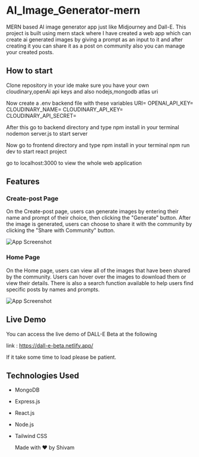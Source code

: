 # AI_Image_Generator-mern
MERN based AI image generator app just like Midjourney and Dall-E.
This project is built using mern stack where I have created a web app which can create ai generated images by giving a prompt as an input to it and 
after creating it you can share it as a post on community also you can manage your created posts.

## How to start

Clone repository in your ide make sure you have your own cloudinary,openAi api keys and also nodejs,mongodb atlas uri

Now create a .env backend file with these variables
URI=
OPENAI_API_KEY=
CLOUDINARY_NAME=
CLOUDINARY_API_KEY=
CLOUDINARY_API_SECRET=

After this go to backend directory and type npm install in your terminal
nodemon server.js to start server

Now go to frontend directory and type npm install in your terminal
npm run dev to start react project

go to localhost:3000 to view the whole web application

## Features

### Create-post Page

On the Create-post page, users can generate images by entering their name and prompt of their choice, then clicking the "Generate" button. After the image is generated, users can choose to share it with the community by clicking the "Share with Community" button.

![App Screenshot](https://res.cloudinary.com/dhaoxpvz2/image/upload/v1678771242/Screenshot_2023-03-14_at_10.20.52_AM_wbfirq.png)


### Home Page

On the Home page, users can view all of the images that have been shared by the community. Users can hover over the images to download them or view their details. There is also a search function available to help users find specific posts by names and prompts.

![App Screenshot](https://res.cloudinary.com/dhaoxpvz2/image/upload/v1678771243/Screenshot_2023-03-14_at_10.20.38_AM_ljd1oq.png)


## Live Demo

You can access the live demo of DALL-E Beta at the following 

link : https://dall-e-beta.netlify.app/ 

If it take some time to load please be patient.

## Technologies Used

- MongoDB
- Express.js
- React.js
- Node.js
- Tailwind CSS

  Made with ❤️ by Shivam
